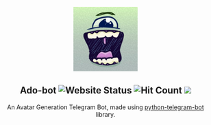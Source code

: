<p align="center">
<img src="avatar.jpg" height="150px">
  </p>

<h2 align="center"> Ado-bot <img src="https://img.shields.io/website/https/evening-coast-69979.herokuapp.com?down_color=lightgrey&down_message=offline&label=bot&style=flat-square&up_color=blue&up_message=online" alt="Website Status">
<img src="http://hits.dwyl.io/udit-001/ado-bot.svg" alt="Hit Count">
<a href="https://www.buymeacoffee.com/idiomprog"><img src="https://img.shields.io/badge/Donate-Buy%20Me%20a%20Coffee-orange?style=flat-square&logo=buy+me+a+coffee"></a>
</h2>

<p align="center">
  An Avatar Generation Telegram Bot, made using <a href="https://python-telegram-bot.org/" rel="noopener noreferrer">python-telegram-bot</a> library.
</p>
